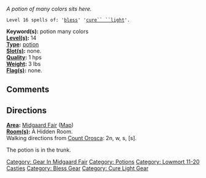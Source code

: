 *A potion of many colors sits here.*

`Level 16 spells of: '`[`bless`](Bless "wikilink")`' '`[`cure`` ``light`](Cure_Light "wikilink")`'.`

**Keyword(s):** potion many colors  
**[Level(s)](Object_Level "wikilink"):** 14  
**[Type](:Category:_Object_Types "wikilink"):**
[potion](:Category:_Potions "wikilink")  
**[Slot(s)](Object_Slots "wikilink"):** none.  
**[Quality](Object_Quality "wikilink"):** 1 hps  
**[Weight](Object_Weight "wikilink"):** 3 lbs  
**[Flag(s)](:Category:_Object_Flags "wikilink"):** none.  

## Comments

## Directions

**[Area](:Category:_Areas "wikilink"):** [Midgaard
Fair](:Category:_Midgaard_Fair "wikilink")
([Map](Midgaard_Fair_Map "wikilink"))  
**[Room(s)](:Category:_Rooms "wikilink"):** A Hidden Room.  
Walking directions from [Count Orosca](Count_Orosca "wikilink"): 2n, w,
s, \[s\].

The potion is in the trunk.

[Category: Gear In Midgaard
Fair](Category:_Gear_In_Midgaard_Fair "wikilink") [Category:
Potions](Category:_Potions "wikilink") [Category: Lowmort 11-20
Casties](Category:_Lowmort_11-20_Casties "wikilink") [Category: Bless
Gear](Category:_Bless_Gear "wikilink") [Category: Cure Light
Gear](Category:_Cure_Light_Gear "wikilink")
